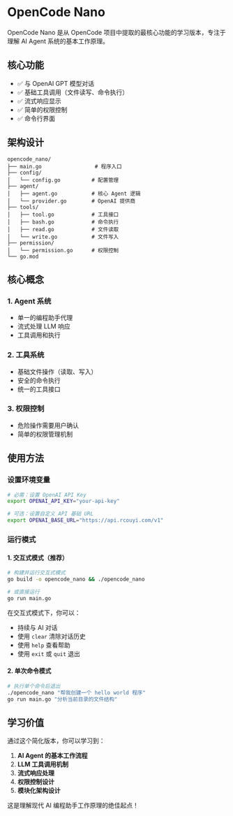# OpenCode Nano

OpenCode Nano 是从 OpenCode 项目中提取的最核心功能的学习版本，专注于理解 AI Agent 系统的基本工作原理。

## 核心功能

- ✅ 与 OpenAI GPT 模型对话
- ✅ 基础工具调用（文件读写、命令执行）
- ✅ 流式响应显示
- ✅ 简单的权限控制
- ✅ 命令行界面

## 架构设计

```
opencode_nano/
├── main.go                 # 程序入口
├── config/
│   └── config.go          # 配置管理
├── agent/
│   ├── agent.go           # 核心 Agent 逻辑
│   └── provider.go        # OpenAI 提供商
├── tools/
│   ├── tool.go            # 工具接口
│   ├── bash.go            # 命令执行
│   ├── read.go            # 文件读取
│   └── write.go           # 文件写入
├── permission/
│   └── permission.go      # 权限控制
└── go.mod
```

## 核心概念

### 1. Agent 系统
- 单一的编程助手代理
- 流式处理 LLM 响应
- 工具调用和执行

### 2. 工具系统
- 基础文件操作（读取、写入）
- 安全的命令执行
- 统一的工具接口

### 3. 权限控制
- 危险操作需要用户确认
- 简单的权限管理机制

## 使用方法

### 设置环境变量
```bash
# 必需：设置 OpenAI API Key
export OPENAI_API_KEY="your-api-key"

# 可选：设置自定义 API 基础 URL
export OPENAI_BASE_URL="https://api.rcouyi.com/v1"
```

### 运行模式

#### 1. 交互式模式（推荐）
```bash
# 构建并运行交互式模式
go build -o opencode_nano && ./opencode_nano

# 或直接运行
go run main.go
```

在交互式模式下，你可以：
- 持续与 AI 对话
- 使用 `clear` 清除对话历史
- 使用 `help` 查看帮助
- 使用 `exit` 或 `quit` 退出

#### 2. 单次命令模式
```bash
# 执行单个命令后退出
./opencode_nano "帮我创建一个 hello world 程序"
go run main.go "分析当前目录的文件结构"
```

## 学习价值

通过这个简化版本，你可以学习到：

1. **AI Agent 的基本工作流程**
2. **LLM 工具调用机制**
3. **流式响应处理**
4. **权限控制设计**
5. **模块化架构设计**

这是理解现代 AI 编程助手工作原理的绝佳起点！